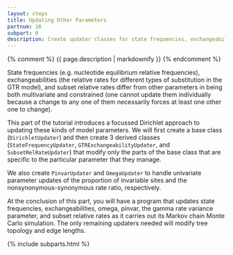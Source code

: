 ```yaml
---
layout: steps
title: Updating Other Parameters
partnum: 16
subpart: 0
description: Create updater classes for state frequencies, exchangeabilities, omega, pinvar, and subset relative rates. 
---
```

{% comment %}
{{ page.description | markdownify }}
{% endcomment %}

State frequencies (e.g. nucleotide equilibrium relative frequencies), exchangeabilities (the relative rates for different types of substitution in the GTR model), and subset relative rates differ from other parameters in being both multivariate and constrained (one cannot update them individually because a change to any one of them necessarily forces at least one other one to change).

This part of the tutorial introduces a focussed Dirichlet approach to updating these kinds of model parameters. We will first create a base class (`DirichletUpdater`) and then create 3 derived classes (`StateFrequencyUpdater`, `GTRExchangeabilityUpdater`, and `SubsetRelRateUpdater`) that modify only the parts of the base class that are specific to the particular parameter that they manage.

We also create `PinvarUpdater` and `OmegaUpdater` to handle univariate parameter updates of the proportion of invariable sites and the nonsynonymous-synonymous rate ratio, respectively.

At the conclusion of this part, you will have a program that updates state frequencies, exchangeabilities, omega, pinvar, the gamma rate variance parameter, and subset relative rates as it carries out its Markov chain Monte Carlo simulation. The only remaining updaters needed will modify tree topology and edge lengths.

{% include subparts.html %}
